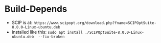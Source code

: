 # Build-Depends

- SCIP is at: `https://www.scipopt.org/download.php?fname=SCIPOptSuite-8.0.0-Linux-ubuntu.deb`
- installed like this: `sudo apt install ./SCIPOptSuite-8.0.0-Linux-ubuntu.deb  --fix-broken`
